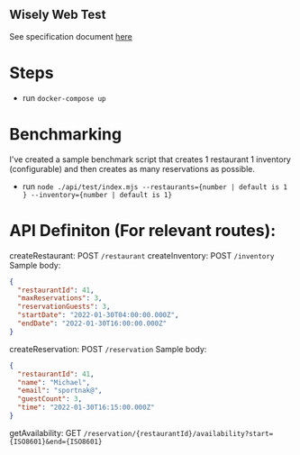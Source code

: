 ## Wisely Web Test

See specification document [here](https://docs.google.com/document/d/1_TnxJx21MLbQOrlJ5C1lZJP8Zw70QfLICTn7YSmyoYM/edit?usp=sharing)

# Steps

- run `docker-compose up`

# Benchmarking

I've created a sample benchmark script that creates 1 restaurant 1 inventory (configurable) and then creates as many reservations as possible.

- run `node ./api/test/index.mjs --restaurants={number | default is 1 } --inventory={number | default is 1}`

# API Definiton (For relevant routes):

createRestaurant: POST `/restaurant`
createInventory: POST `/inventory`
Sample body:

```json
{
  "restaurantId": 41,
  "maxReservations": 3,
  "reservationGuests": 3,
  "startDate": "2022-01-30T04:00:00.000Z",
  "endDate": "2022-01-30T16:00:00.000Z"
}
```

createReservation: POST `/reservation`
Sample body:

```json
{
  "restaurantId": 41,
  "name": "Michael",
  "email": "sportnak@",
  "guestCount": 3,
  "time": "2022-01-30T16:15:00.000Z"
}
```

getAvailability: GET `/reservation/{restaurantId}/availability?start={ISO8601}&end={ISO8601}`
